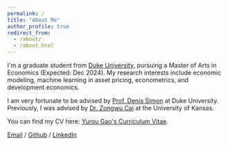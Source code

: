 ```yaml
---
permalink: /
title: "About Me"
author_profile: true
redirect_from: 
  - /about/
  - /about.html
---
```


I'm a graduate student from [Duke University](https://www.duke.edu/), pursuing a Master of Arts in Economics (Expected: Dec 2024). 
My research interests include economic modeling, machine learning in asset pricing, econometrics, and development economics.

I am very fortunate to be advised by [Prof. Denis Simon](https://scholars.duke.edu/person/denis.simon) at Duke University. 
Previously, I was advised by [Dr. Zongwu Cai](https://people.ku.edu/~zongwu/) at the University of Kansas.

You can find my CV here: [Yurou Gao's Curriculum Vitae](../assets/CV_Yurou_Gao.pdf).

[Email](mailto:yurou.gao@duke.edu) / [Github](https://github.com/YourUsername) / [LinkedIn](https://www.linkedin.com/in/yurou-gao)

